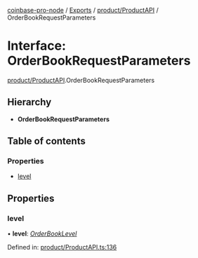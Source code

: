 [coinbase-pro-node](../README.md) / [Exports](../modules.md) / [product/ProductAPI](../modules/product_productapi.md) / OrderBookRequestParameters

# Interface: OrderBookRequestParameters

[product/ProductAPI](../modules/product_productapi.md).OrderBookRequestParameters

## Hierarchy

- **OrderBookRequestParameters**

## Table of contents

### Properties

- [level](product_productapi.orderbookrequestparameters.md#level)

## Properties

### level

• **level**: [_OrderBookLevel_](../enums/product_productapi.orderbooklevel.md)

Defined in: [product/ProductAPI.ts:136](https://github.com/bennycode/coinbase-pro-node/blob/a4b1aac/src/product/ProductAPI.ts#L136)
